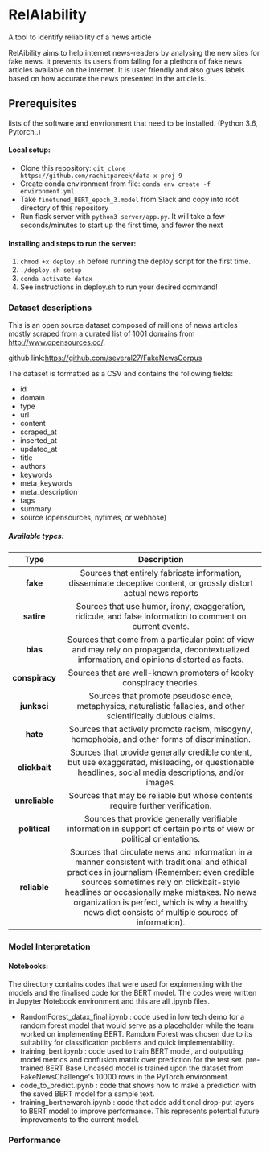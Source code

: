 # RelAIability

A tool to identify reliability of a news article

RelAibility aims to help internet news-readers by analysing the new sites for fake news. It prevents its users from falling for a plethora of  fake news articles available on the internet. It is user friendly and also gives labels based on how accurate the news presented in the article is. 

## Prerequisites

lists of the software and envrionment that need to be installed. (Python 3.6, Pytorch..)

#### Local setup:

- Clone this repository: `git clone https://github.com/rachitpareek/data-x-proj-9`
- Create conda environment from file: `conda env create -f environment.yml`
- Take `finetuned_BERT_epoch_3.model` from Slack and copy into root directory of this repository
- Run flask server with `python3 server/app.py`. It will take a few seconds/minutes to start up the first time, and fewer the next

#### Installing and steps to run the server:

1. `chmod +x deploy.sh` before running the deploy script for the first time.
2. `./deploy.sh setup`
3. `conda activate datax`
4. See instructions in deploy.sh to run your desired command!



### Dataset descriptions

This is an open source dataset composed of millions of news articles mostly scraped from a curated list of 1001 domains from http://www.opensources.co/.

github link:https://github.com/several27/FakeNewsCorpus

The dataset is formatted as a CSV and contains the following fields:

* id
* domain
* type
* url
* content
* scraped_at
* inserted_at
* updated_at
* title
* authors
* keywords
* meta_keywords
* meta_description
* tags
* summary
* source (opensources, nytimes, or webhose)

##### Available types: 

| Type | Description|
|:-------------:|:-------------:|
| **fake** | Sources that entirely fabricate information, disseminate deceptive content, or grossly distort actual news reports |
| **satire** | Sources that use humor, irony, exaggeration, ridicule, and false information to comment on current events. |
| **bias** | Sources that come from a particular point of view and may rely on propaganda, decontextualized information, and opinions distorted as facts. |
| **conspiracy** | Sources that are well-known promoters of kooky conspiracy theories. |
| **junksci** | Sources that promote pseudoscience, metaphysics, naturalistic fallacies, and other scientifically dubious claims. |
| **hate** | Sources that actively promote racism, misogyny, homophobia, and other forms of discrimination. |
| **clickbait** | Sources that provide generally credible content, but use exaggerated, misleading, or questionable headlines, social media descriptions, and/or images. |
| **unreliable** | Sources that may be reliable but whose contents require further verification. |
| **political** | Sources that provide generally verifiable information in support of certain points of view or political orientations. |
| **reliable** | Sources that circulate news and information in a manner consistent with traditional and ethical practices in journalism (Remember: even credible sources sometimes rely on clickbait-style headlines or occasionally make mistakes. No news organization is perfect, which is why a healthy news diet consists of multiple sources of information). |

### Model Interpretation
 #### Notebooks:
  The directory contains codes that were used for expirmenting with the models and the finalised code for the BERT model. The codes were written in Jupyter Notebook environment and this are all .ipynb files.
  - RandomForest_datax_final.ipynb : code used in low tech demo for a random forest model that would serve as a placeholder while the team worked on implementing BERT. Ramdom Forest was chosen due to its suitability for classification problems and quick implementability. 
  - training_bert.ipynb : code used to train BERT model, and outputting model metrics and confusion matrix over prediction for the test set. pre-trained BERT Base Uncased model is trained upon the dataset from FakeNewsChallenge's 10000 rows in the PyTorch environment.
  - code_to_predict.ipynb : code that shows how to make a prediction with the saved BERT model for a sample text.
  - training_bertnewarch.ipynb : code that adds additional drop-put layers to BERT model to improve performance. This represents potential future improvements to the current model.

### Performance



